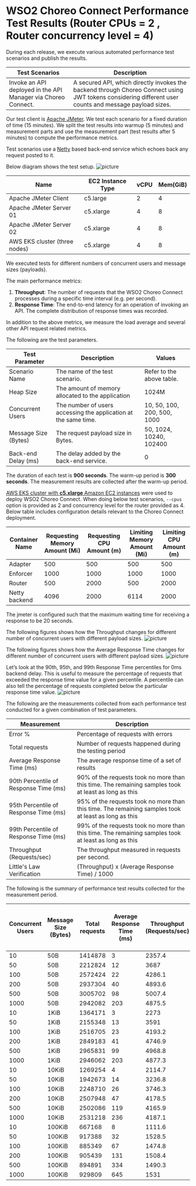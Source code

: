 # WSO2 Choreo Connect Performance Test Results (Router CPUs = 2 , Router concurrency level = 4)

During each release, we execute various automated performance test scenarios and publish the results.

| Test Scenarios | Description |
| --- | --- |
| Invoke an API deployed in the API Manager via Choreo Connect. | A secured API, which directly invokes the backend through Choreo Connect using JWT tokens considering different user counts and message payload sizes. |

Our test client is [Apache JMeter](https://jmeter.apache.org/index.html). We test each scenario for a fixed duration of
time (15 minutes). We split the test results into warmup (5 minutes) and measurement parts and use the measurement part (test results after 5 minutes) to compute the
performance metrics.

Test scenarios use a [Netty](https://netty.io/) based back-end service which echoes back any request
posted to it.

Below diagram shows the test setup.
![picture](images/diagram.png)

| Name                          | EC2 Instance Type | vCPU | Mem(GiB) |
| ----------------------------- | ----------------- | ---- | -------- |
| Apache JMeter Client          | c5.large          | 2    | 4        |
| Apache JMeter Server 01       | c5.xlarge         | 4    | 8        |
| Apache JMeter Server 02       | c5.xlarge         | 4    | 8        |
| AWS EKS cluster (three nodes) | c5.xlarge         | 4    | 8        |

We executed tests for different numbers of concurrent users and message sizes (payloads).

The main performance metrics:

1. **Throughput**: The number of requests that the WSO2 Choreo Connect processes during a specific time interval (e.g. per second).
2. **Response Time**: The end-to-end latency for an operation of invoking an API. The complete distribution of response times was recorded.

In addition to the above metrics, we measure the load average and several other API request related metrics.

The following are the test parameters.

| Test Parameter       | Description                                                     | Values                      |
| -------------------- | --------------------------------------------------------------- | --------------------------- |
| Scenario Name        | The name of the test scenario.                                  | Refer to the above table.   |
| Heap Size            | The amount of memory allocated to the application               | 1024M                       |
| Concurrent Users     | The number of users accessing the application at the same time. | 10, 50, 100, 200, 500, 1000 |
| Message Size (Bytes) | The request payload size in Bytes.                              | 50, 1024, 10240, 102400     |
| Back-end Delay (ms)  | The delay added by the back-end service.                        | 0                           |

The duration of each test is **900 seconds**. The warm-up period is **300 seconds**.
The measurement results are collected after the warm-up period.

[AWS EKS cluster with **c5.xlarge** Amazon EC2 instances](https://aws.amazon.com/eks/?nc2=type_a) were used to deploy WSO2 Choreo Connect.
When doing below test scenarios, `--cpus` option is provided as 2 and concurrency level for the router provided as 4. Below table includes
configuration details relevant to the Choreo Connect deployment.

|Container Name|Requesting Memory Amount (Mi)|Requesting CPU Amount (m)|Limiting Memory Amount (Mi)|Limiting CPU Amount (m)|
|--------------|-----------------------------|-------------------------|---------------------------|-----------------------|
|Adapter       |500                          |500                      |500                        |500                    |
|Enforcer      |1000                         |1000                     |1000                       |1000                   |
|Router        |500                          |2000                     |500                        |2000                   |
|Netty backend |4096                         |2000                     |6114                       |2000                   |



The jmeter is configured such that the maximum waiting time for receiving a response to be 20 seconds.

The following figures shows how the Throughput changes for different number of concurrent users with different payload sizes.
![picture](images/throughput.png)

The following figures shows how the Average Response Time changes for different number of concurrent users with different payload sizes.
![picture](images/response_time_0ms.png)

Let’s look at the 90th, 95th, and 99th Response Time percentiles for 0ms backend delay.
This is useful to measure the percentage of requests that exceeded the response time value for a given percentile.
A percentile can also tell the percentage of requests completed below the particular response time value.
![picture](images/percentile.png)

The following are the measurements collected from each performance test conducted for a given combination of
test parameters.

| Measurement | Description |
| ----------- | ----------- |
| Error % | Percentage of requests with errors |
| Total requests | Number of requests happened during the testing period |
| Average Response Time (ms) | The average response time of a set of results |
| 90th Percentile of Response Time (ms) | 90% of the requests took no more than this time. The remaining samples took at least as long as this |
| 95th Percentile of Response Time (ms) | 95% of the requests took no more than this time. The remaining samples took at least as long as this |
| 99th Percentile of Response Time (ms) | 99% of the requests took no more than this time. The remaining samples took at least as long as this |
| Throughput (Requests/sec) | The throughput measured in requests per second. |
| Little's Law Verification |  (Throughput) x (Average Response Time) / 1000|

The following is the summary of performance test results collected for the measurement period.

|Concurrent Users|Message Size (Bytes)|Total requests|Average Response Time (ms)|Throughput (Requests/sec)|Error %|Error Count|Little's law verification|90th Percentile of Response Time (ms)|95th Percentile of Response Time (ms)|99th Percentile of Response Time (ms)|
|----------------|--------------------|--------------|--------------------------|-------------------------|-------|-----------|-------------------------|-------------------------------------|-------------------------------------|-------------------------------------|
|10              |50B                 |1414878       |3                         |2357.4                   |0      |0          |7.0722                   |4                                    |5                                    |12                                   |
|50              |50B                 |2212824       |12                        |3687                     |0      |0          |44.244                   |35                                   |39                                   |47                                   |
|100             |50B                 |2572424       |22                        |4286.1                   |0      |0          |94.2942                  |45                                   |51                                   |62                                   |
|200             |50B                 |2937304       |40                        |4893.6                   |0      |0          |195.744                  |65                                   |72                                   |87                                   |
|500             |50B                 |3005702       |98                        |5007.4                   |0      |0          |490.7252                 |136                                  |156                                  |181                                  |
|1000            |50B                 |2942082       |203                       |4875.5                   |0      |0          |989.7265                 |269                                  |287                                  |327                                  |
|10              |1KiB                |1364171       |3                         |2273                     |0      |0          |6.819                    |5                                    |6                                    |12                                   |
|50              |1KiB                |2155348       |13                        |3591                     |0      |0          |46.683                   |35                                   |40                                   |48                                   |
|100             |1KiB                |2516705       |23                        |4193.2                   |0      |0          |96.4436                  |46                                   |53                                   |68                                   |
|200             |1KiB                |2849183       |41                        |4746.9                   |0      |0          |194.6229                 |68                                   |78                                   |99                                   |
|500             |1KiB                |2965831       |99                        |4968.8                   |0      |0          |491.9112                 |134                                  |153                                  |179                                  |
|1000            |1KiB                |2946062       |203                       |4877.3                   |0      |0          |990.0919                 |268                                  |286                                  |323                                  |
|10              |10KiB               |1269254       |4                         |2114.7                   |0      |0          |8.4588                   |5                                    |6                                    |11                                   |
|50              |10KiB               |1942673       |14                        |3236.8                   |0      |0          |45.3152                  |34                                   |39                                   |47                                   |
|100             |10KiB               |2248710       |26                        |3746.3                   |0      |0          |97.4038                  |47                                   |54                                   |68                                   |
|200             |10KiB               |2507948       |47                        |4178.5                   |0      |0          |196.3895                 |72                                   |81                                   |99                                   |
|500             |10KiB               |2502086       |119                       |4165.9                   |0      |0          |495.7421                 |171                                  |187                                  |215                                  |
|1000            |10KiB               |2531218       |236                       |4187.1                   |0      |0          |988.1556                 |307                                  |330                                  |377                                  |
|10              |100KiB              |667168        |8                         |1111.6                   |0      |0          |8.8928                   |11                                   |12                                   |20                                   |
|50              |100KiB              |917388        |32                        |1528.5                   |0      |0          |48.912                   |51                                   |59                                   |79                                   |
|100             |100KiB              |885349        |67                        |1474.8                   |0      |0          |98.8116                  |128                                  |156                                  |207                                  |
|200             |100KiB              |905439        |131                       |1508.4                   |0      |0          |197.6004                 |260                                  |301                                  |393                                  |
|500             |100KiB              |894891        |334                       |1490.3                   |0      |0          |497.7602                 |505                                  |568                                  |739                                  |
|1000            |100KiB              |929809        |645                       |1531                     |0      |0          |987.495                  |796                                  |886                                  |1118                                 |

